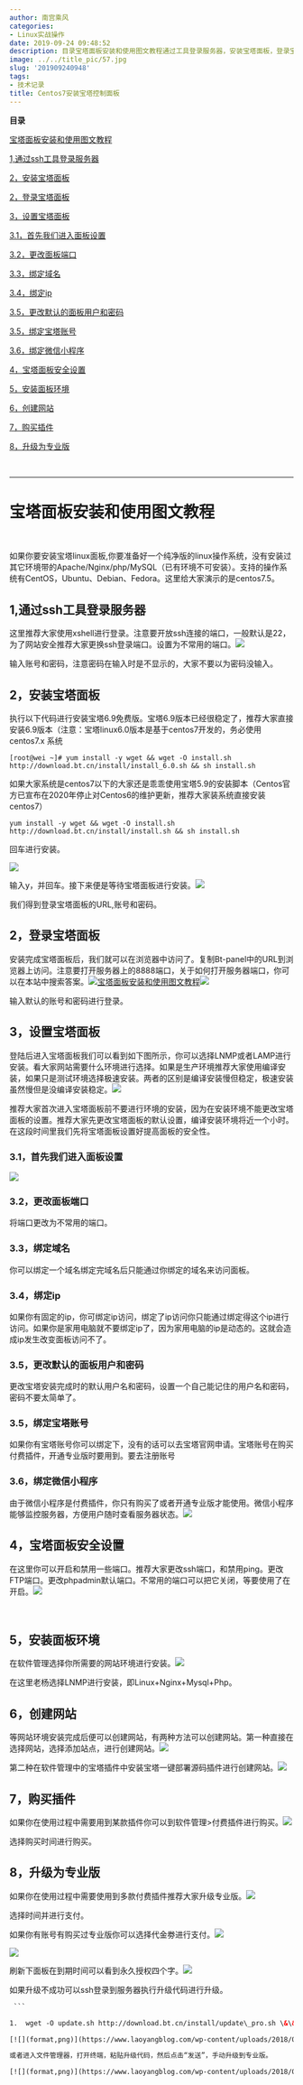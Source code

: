 ```yaml
---
author: 南宫乘风
categories:
- Linux实战操作
date: 2019-09-24 09:48:52
description: 目录宝塔面板安装和使用图文教程通过工具登录服务器，安装宝塔面板，登录宝塔面板，设置宝塔面板，首先我们进入面板设置，更改面板端口，绑定域名，绑定，更改默认的面板用户和密码，绑定宝塔账号，绑定微信小程序，。。。。。。。
image: ../../title_pic/57.jpg
slug: '201909240948'
tags:
- 技术记录
title: Centos7安装宝塔控制面板
---
```


<!--more-->

**目录**

[宝塔面板安装和使用图文教程](#%E5%AE%9D%E5%A1%94%E9%9D%A2%E6%9D%BF%E5%AE%89%E8%A3%85%E5%92%8C%E4%BD%BF%E7%94%A8%E5%9B%BE%E6%96%87%E6%95%99%E7%A8%8B)

[1,通过ssh工具登录服务器](#1%2C%E9%80%9A%E8%BF%87ssh%E5%B7%A5%E5%85%B7%E7%99%BB%E5%BD%95%E6%9C%8D%E5%8A%A1%E5%99%A8)

[2，安装宝塔面板](#2%EF%BC%8C%E5%AE%89%E8%A3%85%E5%AE%9D%E5%A1%94%E9%9D%A2%E6%9D%BF)

[2，登录宝塔面板](#2%EF%BC%8C%E7%99%BB%E5%BD%95%E5%AE%9D%E5%A1%94%E9%9D%A2%E6%9D%BF)

[3，设置宝塔面板](#3%EF%BC%8C%E8%AE%BE%E7%BD%AE%E5%AE%9D%E5%A1%94%E9%9D%A2%E6%9D%BF)

[3.1，首先我们进入面板设置](#3.1%EF%BC%8C%E9%A6%96%E5%85%88%E6%88%91%E4%BB%AC%E8%BF%9B%E5%85%A5%E9%9D%A2%E6%9D%BF%E8%AE%BE%E7%BD%AE)

[3.2，更改面板端口](#3.2%EF%BC%8C%E6%9B%B4%E6%94%B9%E9%9D%A2%E6%9D%BF%E7%AB%AF%E5%8F%A3)

[3.3，绑定域名](#3.3%EF%BC%8C%E7%BB%91%E5%AE%9A%E5%9F%9F%E5%90%8D)

[3.4，绑定ip](#3.4%EF%BC%8C%E7%BB%91%E5%AE%9Aip)

[3.5，更改默认的面板用户和密码](#3.5%EF%BC%8C%E6%9B%B4%E6%94%B9%E9%BB%98%E8%AE%A4%E7%9A%84%E9%9D%A2%E6%9D%BF%E7%94%A8%E6%88%B7%E5%92%8C%E5%AF%86%E7%A0%81)

[3.5，绑定宝塔账号](#3.5%EF%BC%8C%E7%BB%91%E5%AE%9A%E5%AE%9D%E5%A1%94%E8%B4%A6%E5%8F%B7)

[3.6，绑定微信小程序](#3.6%EF%BC%8C%E7%BB%91%E5%AE%9A%E5%BE%AE%E4%BF%A1%E5%B0%8F%E7%A8%8B%E5%BA%8F)

[4，宝塔面板安全设置](#4%EF%BC%8C%E5%AE%9D%E5%A1%94%E9%9D%A2%E6%9D%BF%E5%AE%89%E5%85%A8%E8%AE%BE%E7%BD%AE)

[5，安装面板环境](#5%EF%BC%8C%E5%AE%89%E8%A3%85%E9%9D%A2%E6%9D%BF%E7%8E%AF%E5%A2%83)

[6，创建网站](#6%EF%BC%8C%E5%88%9B%E5%BB%BA%E7%BD%91%E7%AB%99)

[7，购买插件](#7%EF%BC%8C%E8%B4%AD%E4%B9%B0%E6%8F%92%E4%BB%B6)

[8，升级为专业版](#8%EF%BC%8C%E5%8D%87%E7%BA%A7%E4%B8%BA%E4%B8%93%E4%B8%9A%E7%89%88)

 

---

# 宝塔面板安装和使用图文教程

 

如果你要安装宝塔linux面板,你要准备好一个纯净版的linux操作系统，没有安装过其它环境带的Apache/Nginx/php/MySQL（已有环境不可安装）。支持的操作系统有CentOS，Ubuntu、Debian、Fedora。这里给大家演示的是centos7.5。

## 1,通过ssh工具登录服务器

这里推荐大家使用xshell进行登录。注意要开放ssh连接的端口，一般默认是22，为了网站安全推荐大家更换ssh登录端口。设置为不常用的端口。![](../../image/2019092409444732.png)

输入账号和密码，注意密码在输入时是不显示的，大家不要以为密码没输入。

## 2，安装宝塔面板

执行以下代码进行安装宝塔6.9免费版。宝塔6.9版本已经很稳定了，推荐大家直接安装6.9版本（注意：宝塔linux6.0版本是基于centos7开发的，务必使用centos7.x 系统

```
[root@wei ~]# yum install -y wget && wget -O install.sh http://download.bt.cn/install/install_6.0.sh && sh install.sh
```

如果大家系统是centos7以下的大家还是乖乖使用宝塔5.9的安装脚本（Centos官方已宣布在2020年停止对Centos6的维护更新，推荐大家装系统直接安装centos7）

```
yum install -y wget && wget -O install.sh http://download.bt.cn/install/install.sh && sh install.sh
```

回车进行安装。

[![](format,png)](https://www.laoyangblog.com/wp-content/uploads/2018/09/20180923232554.png)

输入y，并回车。接下来便是等待宝塔面板进行安装。[![](format,png)](https://www.laoyangblog.com/wp-content/uploads/2018/09/20180923232950.png)

我们得到登录宝塔面板的URL,账号和密码。

## 2，登录宝塔面板

安装完成宝塔面板后，我们就可以在浏览器中访问了。复制Bt-panel中的URL到浏览器上访问。注意要打开服务器上的8888端口，关于如何打开服务器端口，你可以在本站中搜索答案。[![宝塔面板安装和使用图文教程](format,png)](https://www.laoyangblog.com/wp-content/uploads/2018/09/20180923233955.png)[![](format,png)](https://www.laoyangblog.com/wp-content/uploads/2018/09/20180923233704.png)

输入默认的账号和密码进行登录。

## 3，设置宝塔面板

登陆后进入宝塔面板我们可以看到如下图所示，你可以选择LNMP或者LAMP进行安装。看大家网站需要什么环境进行选择。如果是生产环境推荐大家使用编译安装，如果只是测试环境选择极速安装。两者的区别是编译安装慢但稳定，极速安装虽然慢但是没编译安装稳定。[![](format,png)](https://www.laoyangblog.com/wp-content/uploads/2018/09/20180923234416.png)

推荐大家首次进入宝塔面板前不要进行环境的安装，因为在安装环境不能更改宝塔面板的设置。推荐大家先更改宝塔面板的默认设置，编译安装环境将近一个小时。在这段时间里我们先将宝塔面板设置好提高面板的安全性。

### 3.1，首先我们进入面板设置

[![](format,png)](https://www.laoyangblog.com/wp-content/uploads/2018/09/20180923235657.png)

### 3.2，更改面板端口

将端口更改为不常用的端口。

### 3.3，绑定域名

你可以绑定一个域名绑定完域名后只能通过你绑定的域名来访问面板。

### 3.4，绑定ip

如果你有固定的ip，你可绑定ip访问，绑定了ip访问你只能通过绑定得这个ip进行访问。如果你是家用电脑就不要绑定ip了，因为家用电脑的ip是动态的。这就会造成ip发生改变面板访问不了。

### 3.5，更改默认的面板用户和密码

更改宝塔安装完成时的默认用户名和密码，设置一个自己能记住的用户名和密码，密码不要太简单了。

### 3.5，绑定宝塔账号

如果你有宝塔账号你可以绑定下，没有的话可以去宝塔官网申请。宝塔账号在购买付费插件，开通专业版时要用到。要去注册账号

### 3.6，绑定微信小程序

由于微信小程序是付费插件，你只有购买了或者开通专业版才能使用。微信小程序能够监控服务器，方便用户随时查看服务器状态。[![](format,png)](https://www.laoyangblog.com/wp-content/uploads/2018/09/20180924002728.png)

## 4，宝塔面板安全设置

在这里你可以开启和禁用一些端口。推荐大家更改ssh端口，和禁用ping。更改FTP端口。更改phpadmin默认端口。不常用的端口可以把它关闭，等要使用了在开启。[![](format,png)](https://www.laoyangblog.com/wp-content/uploads/2018/09/20180924004619.png)

 

## 5，安装面板环境

在软件管理选择你所需要的网站环境进行安装。[![](format,png)](https://www.laoyangblog.com/wp-content/uploads/2018/09/20180924002833.png)

在这里老杨选择LNMP进行安装，即Linux+Nginx+Mysql+Php。

## 6，创建网站

等网站环境安装完成后便可以创建网站，有两种方法可以创建网站。第一种直接在选择网站，选择添加站点，进行创建网站。[![](format,png)](https://www.laoyangblog.com/wp-content/uploads/2018/09/20180924005213.png)

第二种在软件管理中的宝塔插件中安装宝塔一键部署源码插件进行创建网站。[![](format,png)](https://www.laoyangblog.com/wp-content/uploads/2018/09/20180924004255.png)

## 7，购买插件

如果你在使用过程中需要用到某款插件你可以到软件管理>付费插件进行购买。[![](format,png)](https://www.laoyangblog.com/wp-content/uploads/2018/09/20180924005542.png)

选择购买时间进行购买。

## 8，升级为专业版

如果你在使用过程中需要使用到多款付费插件推荐大家升级专业版。[![](format,png)](https://www.laoyangblog.com/wp-content/uploads/2018/09/20180924005822.png)

选择时间并进行支付。

如果你有账号有购买过专业版你可以选择代金劵进行支付。[![](format,png)](https://www.laoyangblog.com/wp-content/uploads/2018/09/20180924010421.png)

[![](format,png)](https://www.laoyangblog.com/wp-content/uploads/2018/09/20180924010655.png)

刷新下面板在到期时间可以看到永久授权四个字。[![](format,png)](https://www.laoyangblog.com/wp-content/uploads/2018/09/20180924010814.png)

如果升级不成功可以ssh登录到服务器执行升级代码进行升级。

```html
 ```

1.  wget -O update.sh http://download.bt.cn/install/update\_pro.sh \&\& bash update.sh pro

[![](format,png)](https://www.laoyangblog.com/wp-content/uploads/2018/09/20180924011530.png)

或者进入文件管理器，打开终端，粘贴升级代码，然后点击“发送”，手动升级到专业版。

[![](format,png)](https://www.laoyangblog.com/wp-content/uploads/2018/09/20180924011916.png)